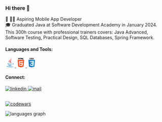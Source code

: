 ### Hi there 👋 

📲 👩‍💻 Aspiring Mobile App Developer</br>
🎓 Graduated Java at Software Development Academy in January 2024. This 300h course with professional trainers covers: Java Advanced, Software Testing, Practical Design, SQL Databases, Spring Framework. 

<h4 align="left">Languages and Tools:</h4>
<a href="https://www.java.com" target="_blank" rel="noreferrer"> <img src="https://raw.githubusercontent.com/devicons/devicon/master/icons/java/java-original.svg" alt="java" width="30" height="30"/> </a> <a href="https://www.w3.org/html/" target="_blank" rel="noreferrer"> <img src="https://raw.githubusercontent.com/devicons/devicon/master/icons/html5/html5-original-wordmark.svg" alt="html5" width="30" height="30"/> </a> <a href="https://www.w3schools.com/css/" target="_blank" rel="noreferrer"> <img src="https://raw.githubusercontent.com/devicons/devicon/master/icons/css3/css3-original-wordmark.svg" alt="css3" width="30" height="30"/> </a>


<h4 align="left">Connect:</h4>
<a href="https://www.linkedin.com/in/nikola-cywinska"> <img src="https://www.svgrepo.com/show/438654/linkedin-square.svg" alt="linkedin" width="30" height="30"/> </a><a href="mailto:nicywi@gmail.com"><img src="https://www.svgrepo.com/show/439759/email-square-fill.svg" alt='mail' width="30" height="30"/></a>
<br><br>

<a href="https://www.codewars.com/users/nicywi"> <img src="https://www.codewars.com/users/nicywi/badges/micro" alt="codewars" height="25"/> </a> 
<div align="left">
  <img src="https://github-readme-stats.vercel.app/api/top-langs?username=nicywi&locale=en&hide_title=false&layout=compact&card_width=320&langs_count=15&theme=dark&hide_border=true&order=2" height="150" alt="languages graph"  />
</div>

<!---![Codewars](https://github.r2v.ch/codewars?user=nicywi)--->


